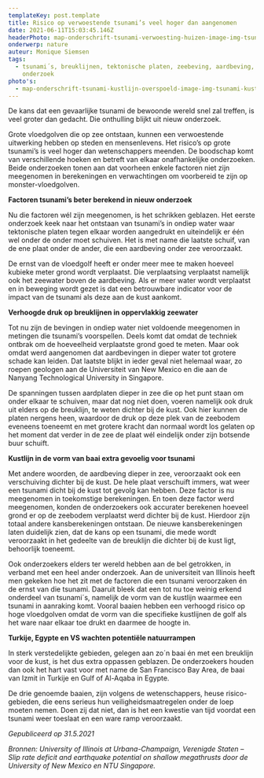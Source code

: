 ```yaml
---
templateKey: post.template
title: Risico op verwoestende tsunami’s veel hoger dan aangenomen
date: 2021-06-11T15:03:45.146Z
headerPhoto: map-onderschrift-tsunami-verwoesting-huizen-image-img-tsunami-verwoesting-huizen-jpg
onderwerp: nature
auteur: Monique Siemsen
tags:
  - tsunami´s, breuklijnen, tektonische platen, zeebeving, aardbeving, risico´s,
    onderzoek
photo's:
  - map-onderschrift-tsunami-kustlijn-overspoeld-image-img-tsunami-kustlijn-overspoeld-jpg-4
---
```



De kans dat een gevaarlijke tsunami de bewoonde wereld snel zal treffen, is veel groter dan gedacht. Die onthulling blijkt uit nieuw onderzoek.



Grote vloedgolven die op zee ontstaan, kunnen een verwoestende uitwerking hebben op steden en mensenlevens. Het risico’s op grote tsunami’s is veel hoger dan wetenschappers meenden. De boodschap komt van verschillende hoeken en betreft van elkaar onafhankelijke onderzoeken. Beide onderzoeken tonen aan dat voorheen enkele factoren niet zijn meegenomen in berekeningen en verwachtingen om voorbereid te zijn op  monster-vloedgolven. 





**Factoren tsunami’s beter berekend in nieuw onderzoek**



Nu die factoren wél zijn meegenomen, is het schrikken geblazen. Het eerste onderzoek keek naar het ontstaan van tsunami’s in ondiep water waar tektonische platen tegen elkaar worden aangedrukt en uiteindelijk er één wel onder de onder moet schuiven. Het is met name die laatste schuif, van de ene plaat onder de ander, die een aardbeving onder zee veroorzaakt. 



De ernst van de vloedgolf heeft er onder meer mee te maken hoeveel kubieke meter grond wordt verplaatst. Die verplaatsing verplaatst namelijk ook het zeewater boven de aardbeving. Als er meer water wordt verplaatst en in beweging wordt gezet is dat een betrouwbare indicator voor de impact van de tsunami als deze aan de kust aankomt. 





**Verhoogde druk op breuklijnen in oppervlakkig zeewater**



Tot nu zijn de bevingen in ondiep water niet voldoende meegenomen in metingen die tsunami’s voorspellen. Deels komt dat omdat de techniek ontbrak om de hoeveelheid verplaatste grond goed te meten. Maar ook omdat werd aangenomen dat aardbevingen in dieper water tot grotere schade kan leiden. Dat laatste blijkt in ieder geval niet helemaal waar, zo roepen geologen aan de Universiteit van New Mexico en die aan de Nanyang Technological University in Singapore. 



De spanningen tussen aardplaten dieper in zee die op het punt staan om onder elkaar te schuiven, maar dat nog niet doen, voeren namelijk ook druk uit elders op de breuklijn, te weten dichter bij de kust. Ook hier kunnen de platen nergens heen, waardoor de druk op deze plek van de zeebodem eveneens toeneemt en met grotere kracht dan normaal wordt los gelaten op het moment dat verder in de zee de plaat wél eindelijk onder zijn botsende buur schuift. 





**Kustlijn in de vorm van baai extra gevoelig voor tsunami**



Met andere woorden, de aardbeving dieper in zee, veroorzaakt ook een verschuiving dichter bij de kust. De hele plaat verschuift immers, wat weer een tsunami dicht bij de kust tot gevolg kan hebben. Deze factor is nu meegenomen in toekomstige berekeningen. En toen deze factor werd meegenomen, konden de onderzoekers ook accurater berekenen hoeveel grond er op de zeebodem verplaatst werd dichter bij de kust. Hierdoor zijn totaal andere kansberekeningen ontstaan. De nieuwe kansberekeningen laten duidelijk zien, dat de kans op een tsunami, die mede wordt veroorzaakt in het gedeelte van de breuklijn die dichter bij de kust ligt, behoorlijk toeneemt.



Ook onderzoekers elders ter wereld hebben aan de bel getrokken, in verband met een heel ander onderzoek. Aan de universiteit van Illinois heeft men gekeken hoe het zit met de factoren die een tsunami veroorzaken én de ernst van die tsunami. Daaruit bleek dat een tot nu toe weinig erkend onderdeel van tsunami´s, namelijk de vorm van de kustlijn waarmee een tsunami in aanraking komt. Vooral baaien hebben een verhoogd risico op hoge vloedgolven omdat de vorm van die specifieke kustlijnen de golf als het ware naar elkaar toe drukt en daarmee de hoogte in. 





**Turkije, Egypte en VS wachten potentiële natuurrampen**



In sterk verstedelijkte gebieden, gelegen aan zo´n baai én met een breuklijn voor de kust, is het dus extra oppassen geblazen. De onderzoekers houden dan ook het hart vast voor met name de San Francisco Bay Area, de baai van Izmit in Turkije en Gulf of Al-Aqaba in Egypte.



De drie genoemde baaien, zijn volgens de wetenschappers, heuse risico-gebieden, die eens serieus hun veiligheidsmaatregelen onder de loep moeten nemen. Doen zij dat niet, dan is het een kwestie van tijd voordat een tsunami weer toeslaat en een ware ramp veroorzaakt.





*Gepubliceerd op 31.5.2021*



*Bronnen: University of Illinois at Urbana-Champaign, Verenigde Staten – Slip rate deficit and earthquake potential on shallow megathrusts door de University of New Mexico en NTU Singapore.*